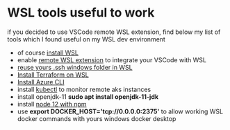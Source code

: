 # WSL tools useful to work

if you decided to use VSCode remote WSL extension, find below my list of tools which I found useful on my WSL dev environment
 - of course [install WSL](https://docs.microsoft.com/en-us/windows/wsl/install-win10)
 - enable [remote WSL extension](https://marketplace.visualstudio.com/items?itemName=ms-vscode-remote.remote-wsl) to integrate your VSCode with WSL
 - [reuse yours .ssh windows folder in WSL](https://devblogs.microsoft.com/commandline/sharing-ssh-keys-between-windows-and-wsl-2/)
 - [Install Terraform on WSL](https://techcommunity.microsoft.com/t5/Azure-Developer-Community-Blog/Configuring-Terraform-on-Windows-10-Linux-Sub-System/ba-p/393845)
 - [Install Azure CLI](https://docs.microsoft.com/en-us/cli/azure/install-azure-cli-apt)
 - install [kubectl](https://kubernetes.io/docs/tasks/tools/install-kubectl/#install-kubectl-on-linux) to monitor remote aks instances
 - install openjdk-11 **sudo apt install openjdk-11-jdk**
 - install [node 12 with npm](https://tecadmin.net/install-latest-nodejs-npm-on-ubuntu/)
 - use **export DOCKER_HOST='tcp://0.0.0.0:2375'** to allow working WSL docker commands with yours windows docker desktop
